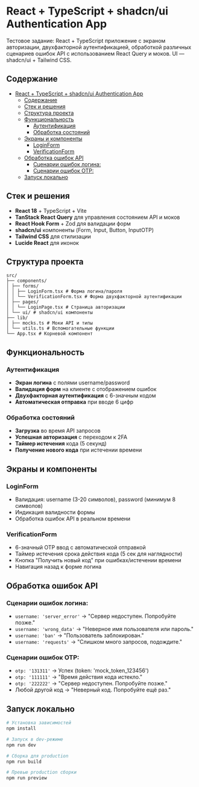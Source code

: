 # React + TypeScript + shadcn/ui Authentication App

Тестовое задание: React + TypeScript приложение с экраном авторизации, двухфакторной аутентификацией, обработкой различных сценариев ошибок API с использованием React Query и моков. UI — shadcn/ui + Tailwind CSS.

## Содержание

- [React + TypeScript + shadcn/ui Authentication App](#react--typescript--shadcnui-authentication-app)
  - [Содержание](#содержание)
  - [Стек и решения](#стек-и-решения)
  - [Структура проекта](#структура-проекта)
  - [Функциональность](#функциональность)
    - [Аутентификация](#аутентификация)
    - [Обработка состояний](#обработка-состояний)
  - [Экраны и компоненты](#экраны-и-компоненты)
    - [LoginForm](#loginform)
    - [VerificationForm](#verificationform)
  - [Обработка ошибок API](#обработка-ошибок-api)
    - [Сценарии ошибок логина:](#сценарии-ошибок-логина)
    - [Сценарии ошибок OTP:](#сценарии-ошибок-otp)
  - [Запуск локально](#запуск-локально)

## Стек и решения

- **React 18** + TypeScript + Vite
- **TanStack React Query** для управления состоянием API и моков
- **React Hook Form** + Zod для валидации форм
- **shadcn/ui** компоненты (Form, Input, Button, InputOTP)
- **Tailwind CSS** для стилизации
- **Lucide React** для иконок

## Структура проекта

```
src/
├── components/
│ ├── forms/
│ │ ├── LoginForm.tsx # Форма логина/пароля
│ │ └── VerificationForm.tsx # Форма двухфакторной аутентификации
│ ├── pages/
│ │ └── LoginPage.tsx # Страница авторизации
│ └── ui/ # shadcn/ui компоненты
├── lib/
│ ├── mocks.ts # Моки API и типы
│ └── utils.ts # Вспомогательные функции
└── App.tsx # Корневой компонент
```

## Функциональность

### Аутентификация

- **Экран логина** с полями username/password
- **Валидация форм** на клиенте с отображением ошибок
- **Двухфакторная аутентификация** с 6-значным кодом
- **Автоматическая отправка** при вводе 6 цифр

### Обработка состояний

- **Загрузка** во время API запросов
- **Успешная авторизация** с переходом к 2FA
- **Таймер истечения** кода (5 секунд)
- **Получение нового кода** при истечении времени

## Экраны и компоненты

### LoginForm

- Валидация: username (3-20 символов), password (минимум 8 символов)
- Индикация валидности формы
- Обработка ошибок API в реальном времени

### VerificationForm

- 6-значный OTP ввод с автоматической отправкой
- Таймер истечения срока действия кода (5 сек для наглядности)
- Кнопка "Получить новый код" при ошибках/истечении времени
- Навигация назад к форме логина

## Обработка ошибок API

### Сценарии ошибок логина:

- `username: 'server_error'` → "Сервер недоступен. Попробуйте позже."
- `username: 'wrong_data'` → "Неверное имя пользователя или пароль."
- `username: 'ban'` → "Пользователь заблокирован."
- `username: 'requests'` → "Слишком много запросов, подождите."

### Сценарии ошибок OTP:

- `otp: '131311'` → Успех (token: 'mock_token_123456')
- `otp: '111111'` → "Время действия кода истекло."
- `otp: '222222'` → "Сервер недоступен. Попробуйте позже."
- Любой другой код → "Неверный код. Попробуйте ещё раз."

## Запуск локально

```bash
# Установка зависимостей
npm install

# Запуск в dev-режиме
npm run dev

# Сборка для production
npm run build

# Превью production сборки
npm run preview
```
